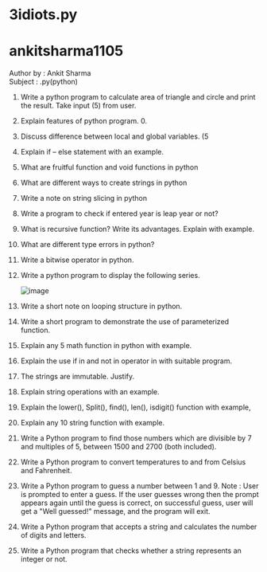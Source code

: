 # 3idiots.py

# ankitsharma1105

Author by : Ankit Sharma <br>
Subject : .py(python)

1. Write a python program to calculate area of triangle and circle and print the result. Take input (5)
   from user.
2. Explain features of python program. 0.
3. Discuss difference between local and global variables. (5
4. Explain if – else statement with an example.
5. What are fruitful function and void functions in python
6. What are different ways to create strings in python
7. Write a note on string slicing in python
8. Write a program to check if entered year is leap year or not?
9. What is recursive function? Write its advantages. Explain with example.
10. What are different type errors in python?
11. Write a bitwise operator in python.
12. Write a python program to display the following series.

    ![image](https://github.com/user-attachments/assets/bdf873f2-294b-4d04-b25c-740e2c01bee6)

13. Write a short note on looping structure in python.
14. Write a short program to demonstrate the use of parameterized function.
15. Explain any 5 math function in python with example.
16. Explain the use if in and not in operator in with suitable program.
17. The strings are immutable. Justify.
18. Explain string operations with an example.
19. Explain the lower(), Split(), find(), len(), isdigit() function with example,
20. Explain any 10 string function with example.
21. Write a Python program to find those numbers which are divisible by 7 and multiples of 5, between 1500
    and 2700 (both included).
22. Write a Python program to convert temperatures to and from Celsius and Fahrenheit.
23. Write a Python program to guess a number between 1 and 9.
    Note : User is prompted to enter a guess. If the user guesses wrong then the prompt appears again until the
    guess is correct, on successful guess, user will get a "Well guessed!" message, and the program will exit.
24. Write a Python program that accepts a string and calculates the number of digits and letters.
25. Write a Python program that checks whether a string represents an integer or not.
